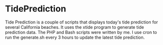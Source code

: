 TidePrediction
==============
Tide Prediction is a couple of scripts that displays today's tide prediction for several California beaches. It uses the xtide program to generate tide prediction data. The PHP and Bash scripts were written by me. I use cron to run the generate.sh every 3 hours to update the latest tide prediction.
